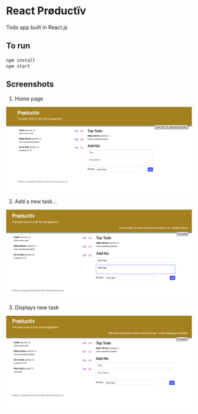 # React Prøductïv

Todo app built in React.js

## To run

    npm install
    npm start

## Screenshots

1. Home page

![Home page with Todos](images/screenshot1.png)

2. Add a new task...

![Add a new task](images/screenshot2.png)

3. Displays new task

![Displays new task](images/screenshot3.png)
